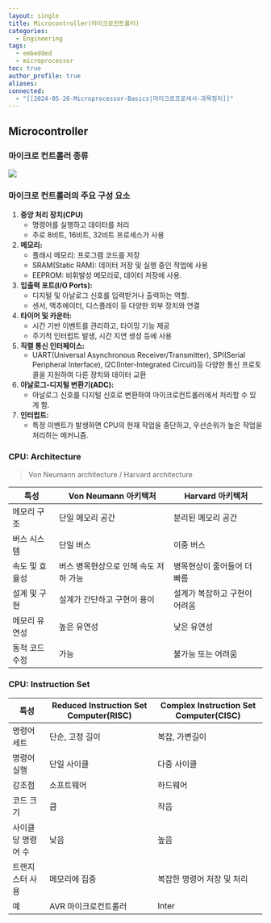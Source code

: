 ```yaml
---
layout: single
title: Microcontroller(마이크로컨트롤러)
categories:
  - Engineering
tags:
  - embedded
  - microprocessor
toc: true
author_profile: true
aliases: 
connected:
  - "[[2024-05-20-Microprocessor-Basics|마이크로프로세서-과목정리]]"
---
```

## Microcontroller
### **마이크로 컨트롤러 종류**
![](../../files/microcontrollers.png)
### 마이크로 컨트롤러의 주요 구성 요소
1. **중앙 처리 장치(CPU)**
	- 명령어를 실행하고 데이터를 처리
	- 주로 8비트, 16비트, 32비트 프로세스가 사용
2. **메모리:**
	- 플래시 메모리: 프로그램 코드를 저장
	- SRAM(Static RAM): 데이터 저장 및 실행 중인 작업에 사용
	- EEPROM: 비휘발성 메모리로, 데이터 저장에 사용.
3. **입출력 포트(I/O Ports):**
	- 디지털 및 아날로그 신호를 입력받거나 출력하는 역할.
	- 센서, 액추에이터, 디스플레이 등 다양한 외부 장치와 연결
4. **타이머 및 카운터:**
	- 시간 기반 이벤트를 관리하고, 타이밍 기능 제공
	- 주기적 인터럽트 발생, 시간 지연 생성 등에 사용
5. **직렬 통신 인터페이스:**
	- UART(Universal Asynchronous Receiver/Transmitter), SPI(Serial Peripheral Interface), I2C(Inter-Integrated Circuit)등 다양한 통신 프로토콜을 지원하여 다른 장치와 데이터 교환
6. **아날로그-디지털 변환기(ADC):**
	- 아날로그 신호를 디지털 신호로 변환하여 마이크로컨트롤러에서 처리할 수 있게 함.
7. **인터럽트:**
	- 특정 이벤트가 발생하면 CPU의 현재 작업을 중단하고, 우선순위가 높은 작업을 처리하는 메커니즘.

### CPU: Architecture
>Von Neumann architecture / Harvard architecture

| 특성       | Von Neumann 아키텍처      | Harvard 아키텍처     |
| -------- | --------------------- | ---------------- |
| 메모리 구조   | 단일 메모리 공간             | 분리된 메모리 공간       |
| 버스 시스템   | 단일 버스                 | 이중 버스            |
| 속도 및 효율성 | 버스 병목현상으로 인해 속도 저하 가능 | 병목현상이 줄어들어 더 빠름  |
| 설계 및 구현  | 설계가 간단하고 구현이 용이       | 설계가 복잡하고 구현이 어려움 |
| 메모리 유연성  | 높은 유연성                | 낮은 유연성           |
| 동적 코드 수정 | 가능                    | 불가능 또는 어려움       |
### CPU: Instruction Set

| 특성          | Reduced Instruction Set Computer(RISC) | Complex Instruction Set Computer(CISC) |
| ----------- | -------------------------------------- | -------------------------------------- |
| 명령어 세트      | 단순, 고정 길이                              | 복잡, 가변길이                               |
| 명령어 실행      | 단일 사이클                                 | 다중 사이클                                 |
| 강조점         | 소프트웨어                                  | 하드웨어                                   |
| 코드 크기       | 큼                                      | 작음                                     |
| 사이클 당 명령어 수 | 낮음                                     | 높음                                     |
| 트랜지스터 사용    | 메모리에 집중                                | 복잡한 명령어 저장 및 처리                        |
| 예           | AVR 마이크로컨트롤러                           | Inter                                  |

